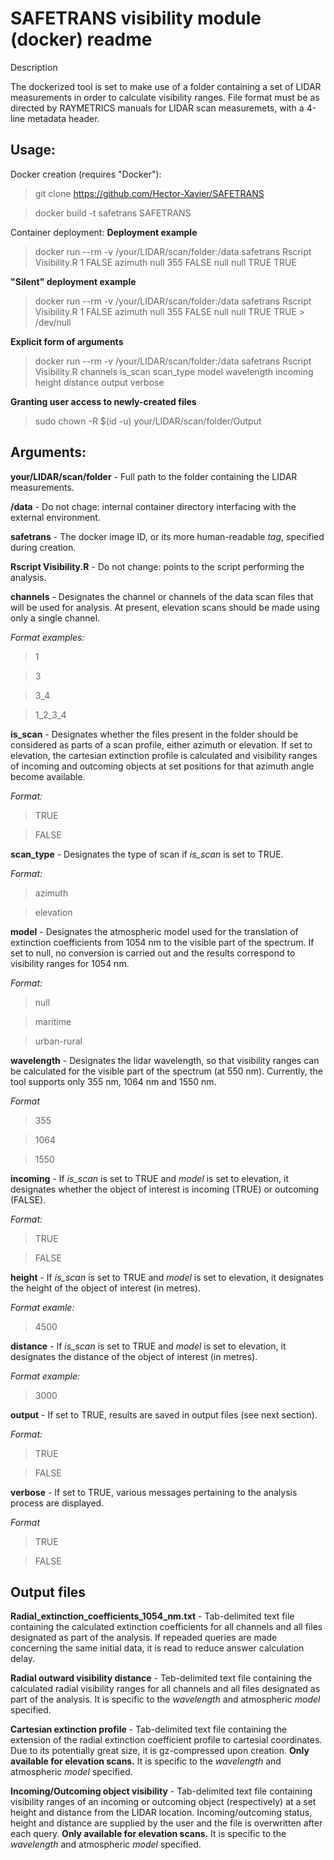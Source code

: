# SAFETRANS visibility module (docker) readme

Description

The dockerized tool is set to make use of a folder containing a set of LIDAR measurements in order to calculate visibility ranges. File format must be as directed by RAYMETRICS manuals for LIDAR scan measuremets, with a 4-line metadata header.

## Usage:
Docker creation (requires "Docker"):
> git clone https://github.com/Hector-Xavier/SAFETRANS

> docker build -t safetrans SAFETRANS

Container deployment:
**Deployment example**
> docker run --rm -v /your/LIDAR/scan/folder:/data safetrans Rscript Visibility.R 1 FALSE azimuth null 355 FALSE null null TRUE TRUE

**"Silent" deployment example**
> docker run --rm -v /your/LIDAR/scan/folder:/data safetrans Rscript Visibility.R 1 FALSE azimuth null 355 FALSE null null TRUE TRUE > /dev/null

**Explicit form of arguments**
> docker run --rm -v /your/LIDAR/scan/folder:/data safetrans Rscript Visibility.R channels is_scan scan_type model wavelength incoming height distance output verbose

**Granting user access to newly-created files**
> sudo chown -R $(id -u) your/LIDAR/scan/folder/Output


## Arguments:
**your/LIDAR/scan/folder** - Full path to the folder containing the LIDAR measurements.

**/data** - Do not chage: internal container directory interfacing with the external environment.

**safetrans** - The docker image ID, or its more human-readable _tag_, specified during creation.

**Rscript Visibility.R** - Do not change: points to the script performing the analysis.

**channels** - Designates the channel or channels of the data scan files that will be used for analysis. At present, elevation scans should be made using only a single channel.

_Format examples:_
> 1

> 3

>3_4

> 1_2_3_4

**is_scan** - Designates whether the files present in the folder should be considered as parts of a scan profile, either azimuth or elevation. If set to elevation, the cartesian extinction profile is calculated and visibility ranges of incoming and outcoming objects at set positions for that azimuth angle become available.

_Format:_
> TRUE

> FALSE

**scan_type** - Designates the type of scan if _is_scan_ is set to TRUE.

_Format:_
> azimuth

> elevation

**model** - Designates the atmospheric model used for the translation of extinction coefficients from 1054 nm to the visible part of the spectrum. If set to null, no conversion is carried out and the results correspond to visibility ranges for 1054 nm.

_Format:_
> null

> maritime

> urban-rural

**wavelength** - Designates the lidar wavelength, so that visibility ranges can be calculated for the visible part of the spectrum (at 550 nm). Currently, the tool supports only 355 nm, 1064 nm and 1550 nm.

_Format_
> 355

> 1064

> 1550

**incoming** - If _is_scan_ is set to TRUE and _model_ is set to elevation, it designates whether the object of interest is incoming (TRUE) or outcoming (FALSE).

_Format:_
> TRUE

> FALSE

**height** - If _is_scan_ is set to TRUE and _model_ is set to elevation, it designates the height of the object of interest (in metres).

_Format examle:_
> 4500

**distance** - If _is_scan_ is set to TRUE and _model_ is set to elevation, it designates the distance of the object of interest (in metres).

_Format example:_
> 3000

**output** - If set to TRUE, results are saved in output files (see next section).

_Format:_
> TRUE

> FALSE

**verbose** - If set to TRUE, various messages pertaining to the analysis process are displayed.

_Format_
> TRUE

> FALSE


## Output files

**Radial_extinction_coefficients_1054_nm.txt** - Tab-delimited text file containing the calculated extinction coefficients for all channels and all files designated as part of the analysis. If repeaded queries are made concerning the same initial data, it is read to reduce answer calculation delay.

**Radial outward visibility distance** - Teb-delimited text file containing the calculated radial visibility ranges for all channels and all files designated as part of the analysis. It is specific to the _wavelength_ and atmospheric _model_ specified.

**Cartesian extinction profile** - Tab-delimited text file containing the extension of the radial extinction coefficient profile to cartesial coordinates. Due to its potentially great size, it is gz-compressed upon creation. **Only available for elevation scans.** It is specific to the _wavelength_ and atmospheric _model_ specified.

**Incoming/Outcoming object visibility** - Tab-delimited text file containing visibility ranges of an incoming or outcoming object (respectively) at a set height and distance from the LIDAR location. Incoming/outcoming status, height and distance are supplied by the user and the file is overwritten after each query. **Only available for elevation scans.** It is specific to the _wavelength_ and atmospheric _model_ specified.
